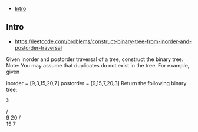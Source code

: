 - [Intro](#intro)

## Intro

- https://leetcode.com/problems/construct-binary-tree-from-inorder-and-postorder-traversal

Given inorder and postorder traversal of a tree, construct the binary tree.
Note:
You may assume that duplicates do not exist in the tree.
For example, given

inorder = [9,3,15,20,7]
postorder = [9,15,7,20,3]
Return the following binary tree:

    3
   / \
  9  20
    /  \
   15   7


